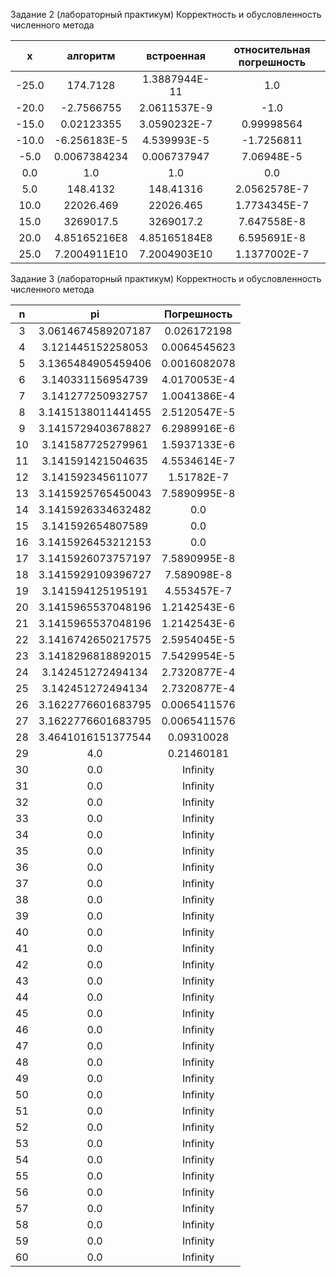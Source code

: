 Задание 2 (лабораторный практикум)
Корректность и обусловленность численного метода

|   x    |    алгоритм      |              встроенная   |   относительная погрешность |
|:------:|:----------------:|:-------------------------:|:----------------------------:|
|-25.0|174.7128|1.3887944E-11|1.0|
|-20.0|-2.7566755|2.0611537E-9|-1.0|
|-15.0|0.02123355|3.0590232E-7|0.99998564|
|-10.0|-6.256183E-5|4.539993E-5|-1.7256811|
|-5.0|0.0067384234|0.006737947|7.06948E-5|
|0.0|1.0|1.0|0.0|
|5.0|148.4132|148.41316|2.0562578E-7|
|10.0|22026.469|22026.465|1.7734345E-7|
|15.0|3269017.5|3269017.2|7.647558E-8|
|20.0|4.85165216E8|4.85165184E8|6.595691E-8|
|25.0|7.2004911E10|7.2004903E10|1.1377002E-7|


Задание 3 (лабораторный практикум)
Корректность и обусловленность численного метода

|n|pi|Погрешность|
|:---:|:--------------------------:|:------------:|
|3|3.0614674589207187|0.026172198|
|4|3.121445152258053|0.0064545623|
|5|3.1365484905459406|0.0016082078|
|6|3.140331156954739|4.0170053E-4|
|7|3.141277250932757|1.0041386E-4|
|8|3.1415138011441455|2.5120547E-5|
|9|3.1415729403678827|6.2989916E-6|
|10|3.141587725279961|1.5937133E-6|
|11|3.141591421504635|4.5534614E-7|
|12|3.141592345611077|1.51782E-7|
|13|3.1415925765450043|7.5890995E-8|
|14|3.1415926334632482|0.0|
|15|3.141592654807589|0.0|
|16|3.1415926453212153|0.0|
|17|3.1415926073757197|7.5890995E-8|
|18|3.1415929109396727|7.589098E-8|
|19|3.141594125195191|4.553457E-7|
|20|3.1415965537048196|1.2142543E-6|
|21|3.1415965537048196|1.2142543E-6|
|22|3.1416742650217575|2.5954045E-5|
|23|3.1418296818892015|7.5429954E-5|
|24|3.142451272494134|2.7320877E-4|
|25|3.142451272494134|2.7320877E-4|
|26|3.1622776601683795|0.0065411576|
|27|3.1622776601683795|0.0065411576|
|28|3.4641016151377544|0.09310028|
|29|4.0|0.21460181|
|30|0.0|Infinity|
|31|0.0|Infinity|
|32|0.0|Infinity|
|33|0.0|Infinity|
|34|0.0|Infinity|
|35|0.0|Infinity|
|36|0.0|Infinity|
|37|0.0|Infinity|
|38|0.0|Infinity|
|39|0.0|Infinity|
|40|0.0|Infinity|
|41|0.0|Infinity|
|42|0.0|Infinity|
|43|0.0|Infinity|
|44|0.0|Infinity|
|45|0.0|Infinity|
|46|0.0|Infinity|
|47|0.0|Infinity|
|48|0.0|Infinity|
|49|0.0|Infinity|
|50|0.0|Infinity|
|51|0.0|Infinity|
|52|0.0|Infinity|
|53|0.0|Infinity|
|54|0.0|Infinity|
|55|0.0|Infinity|
|56|0.0|Infinity|
|57|0.0|Infinity|
|58|0.0|Infinity|
|59|0.0|Infinity|
|60|0.0|Infinity|
